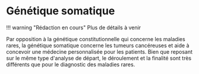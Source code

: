 # Génétique somatique

!!! warning "Rédaction en cours" Plus de détails à venir

Par opposition à la génétique constitutionnelle qui concerne les maladies rares, la
génétique somatique concerne les tumeurs cancéreuses et aide à concevoir une médecine
personnalisée pour les patients. Bien que reposant sur le même type d'analyse de départ,
le déroulement et la finalité sont très différents que pour le diagnostic des maladies
rares.
